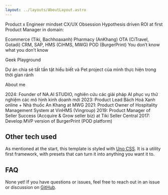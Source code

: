 ```yaml
---
layout: ../layouts/AboutLayout.astro
---
```


Product x Engineer mindset
CX/UX Obsession
Hypothesis driven
ROI at first
Product Manager in domain:

Ecommerce (Tiki, Bachhoaxanh)
Pharmacy (AnKhang)
OTA (CiTravel, Gotadi)
CRM, SAP, HMS (CiHMS, MWG)
POD (BurgerPrint)
You don’t know what you don’t know

Geek Playground

Dự án chia sẻ tất tần tật hiểu biết và Pet project của mình thực hiện trong thời gian rảnh

About me

2024: Founder of NA.AI STUDIO, nghiên cứu các giải pháp AI phục vụ thử nghiệm các mô hình kinh doanh mới
2023: Product Lead Bách Hoá Xanh online + Nhà thuốc An Khang at MWG
2021: Product Owner of Hospitality Management System at VinHMS (Vingroup)
2019: Product Manager of Seller Success (Accquire & Grow seller biz) at Tiki Seller Central
2017: Develop MVP version of BurgerPrint (POD platform)

## Other tech used

As mentioned at the start, this template is styled with [Uno CSS](https://unocss.dev/). It is a utility first framework, with presets that can turn it into anything you want it to.

## FAQ

None yet! If you have questions or issues, feel free to reach out in an issue or discussion on [GitHub](https://github.com/studiolumina/naid).